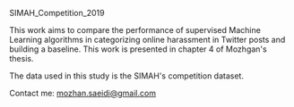 SIMAH_Competition_2019

This work aims to compare the performance of supervised Machine Learning algorithms in categorizing online harassment in Twitter posts and building a baseline. This work is presented in chapter 4 of Mozhgan's thesis.

The data used in this study is the SIMAH's competition dataset.

Contact me: mozhan.saeidi@gmail.com
